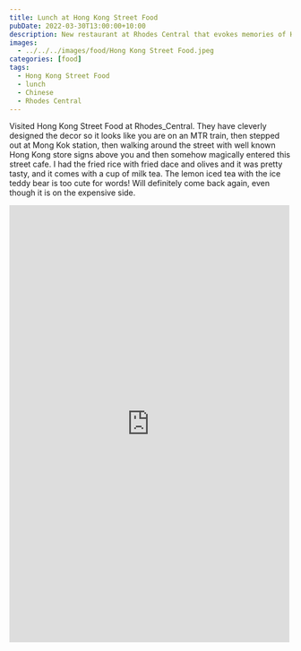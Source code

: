 ```yaml
---
title: Lunch at Hong Kong Street Food
pubDate: 2022-03-30T13:00:00+10:00
description: New restaurant at Rhodes Central that evokes memories of Hong Kong
images:
  - ../../../images/food/Hong Kong Street Food.jpeg
categories: [food]
tags:
  - Hong Kong Street Food
  - lunch
  - Chinese
  - Rhodes Central
---
```


Visited Hong Kong Street Food at Rhodes_Central. They have cleverly designed the decor so it looks like you are on an MTR train, then stepped out at Mong Kok station, then walking around the street with well known Hong Kong store signs above you and then somehow magically entered this street cafe. I had the fried rice with fried dace and olives and it was pretty tasty, and it comes with a cup of milk tea. The lemon iced tea with the ice teddy bear is too cute for words! Will definitely come back again, even though it is on the expensive side.

<iframe src="https://www.facebook.com/plugins/post.php?href=https%3A%2F%2Fwww.facebook.com%2Fchris1.tham%2Fposts%2Fpfbid02SwGW7Jqy6SC1nHWVypoFx3nEij8Gi6Azsu6ZXiLXbyWPHXnQvjZMD37nDhqci6z5l&show_text=true&width=500" width="500" height="781" style="border:none;overflow:hidden" scrolling="no" frameborder="0" allowfullscreen="true" allow="autoplay; clipboard-write; encrypted-media; picture-in-picture; web-share"></iframe>
